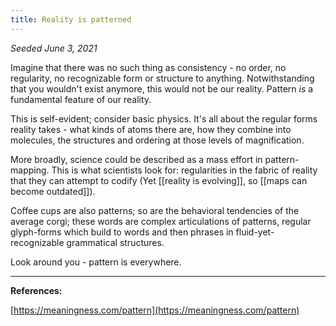 ```yaml
---
title: Reality is patterned
---
```


*Seeded June 3, 2021*

Imagine that there was no such thing as consistency - no order, no regularity, no recognizable form or structure to anything. Notwithstanding that you wouldn't exist anymore, this would not be our reality. Pattern *is* a fundamental feature of our reality.

This is self-evident; consider basic physics. It's all about the regular forms reality takes - what kinds of atoms there are, how they combine into molecules, the structures and ordering at those levels of magnification. 

More broadly, science could be described as a mass effort in pattern-mapping. This is what scientists look for: regularities in the fabric of reality that they can attempt to codify (Yet [[reality is evolving]], so [[maps can become outdated]]).

Coffee cups are also patterns; so are the behavioral tendencies of the average corgi; these words are complex articulations of patterns, regular glyph-forms which build to words and then phrases in fluid-yet-recognizable grammatical structures.

Look around you - pattern is everywhere.

---
**References:**  

[https://meaningness.com/pattern](https://meaningness.com/pattern)  


